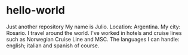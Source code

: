 # hello-world
Just another repository
    My name is Julio. Location: Argentina. My city: Rosario.
      I travel around the world.
        I've worked in hotels and cruise lines such as Norwegian Cruise Line and MSC.
          The languages I can handle: english; italian and spanish of course.
          
          
